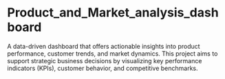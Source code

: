# Product_and_Market_analysis_dashboard

A data-driven dashboard that offers actionable insights into product performance, customer trends, and market dynamics. This project aims to support strategic business decisions by visualizing key performance indicators (KPIs), customer behavior, and competitive benchmarks.
